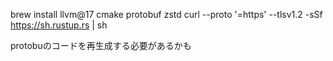 brew install llvm@17 cmake protobuf zstd
curl --proto '=https' --tlsv1.2 -sSf https://sh.rustup.rs | sh

protobuのコードを再生成する必要があるかも

